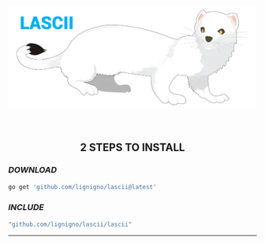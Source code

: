 
<div align="center">
  <img src="~for_readme/header.png" alt="Beautiful header image">
</div>

<br>
<br>

<h2 align="center"> 2 STEPS TO INSTALL</h2>

### ***DOWNLOAD***
``` bash
go get 'github.com/lignigno/lascii@latest'
```

### ***INCLUDE***
``` go
"github.com/lignigno/lascii/lascii"
```

---